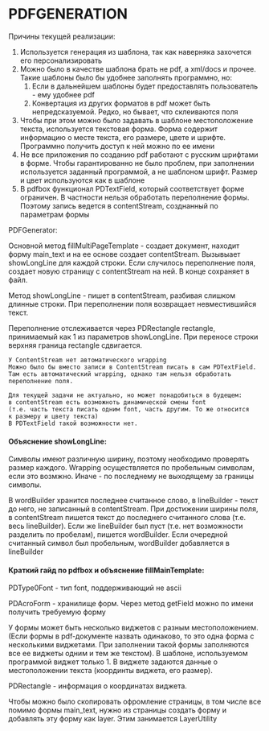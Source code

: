 # PDFGENERATION

Причины текущей реализации:

1. Используется генерация из шаблона, так как наверняка захочется его персонализировать
2. Можно было в качестве шаблона брать не pdf, а xml/docs и прочее. Такие шаблоны было бы удобнее заполнять программно, но:
   1. Если в дальнейшем шаблоны будет предоставлять пользователь - ему удобнее pdf
   2. Конвертация из других форматов в pdf может быть непредсказуемой. Редко, но бывает, что склеиваются поля
3. Чтобы при этом можно было задавать в шаблоне местоположение текста, используется текстовая форма. Форма содержит информацию о месте текста, его размере, цвете и шрифте. Программно получить доступ к ней можно по ее имени
4. Не все приложения по созданию pdf работают с русским шрифтами в форме. Чтобы гарантированно не было проблем, при заполнении используется заданный программой, а не шаблоном шрифт. Размер и цвет используются как в шаблоне
5. В pdfbox функционал PDTextField, который соответствует форме ограничен. В частности нельзя обработать переполнение формы. Поэтому запись ведется в contentStream, созднанный по параметрам формы



PDFGenerator:

Основной метод fillMultiPageTemplate - создает документ, находит форму main_text и на ее основе создает contentStream. Вызывыает showLongLine для каждой строки. Если случилось переполнение поля, создает новую страницу с contentStream на ней. В конце сохраняет в файл.

Метод showLongLine - пишет в contentStream, разбивая слишком длинные строки. При переполнении поля возвращает невместившийся текст.

Переполнение отслеживается через  PDRectangle rectangle, принимаемый как 1 из параметров  showLongLine. При переносе строки верхняя граница rectangle сдвигается.&#x20;

```
У ContentStream нет автоматического wrapping
Можно было бы вместо записи в ContentStream писать в сам PDTextField.
Там есть автоматический wrapping, однако там нельзя обработать 
переполнение поля.

Для текущей задачи не актуально, но может понадобиться в будещем: 
в contentStream есть возможноть динамической смены font
(т.е. часть текста писать одним font, часть другим. То же относится
к размеру и цвету текста)
В PDTextField такой возможности нет.
```

#### Объяснение showLongLine:

Символы имеют различную ширину, поэтому необходимо проверять размер каждого. Wrapping осуществляется по пробельным символам, если это возмжно. Иначе - по последнему не выходящему за границы символы.&#x20;

В wordBuilder хранится последнее считанное слово, в lineBuilder - текст до него,  не записанный в contentStream. При достижении ширины поля, в contentStream пишется текст до последнего считанного слова (т.е. весь lineBuilder). Если же lineBuilder был пуст (т.е. нет возможности разделить по пробелам), пишется wordBuilder. Если очередной считанный символ был пробельным, wordBuilder добавляется в lineBuilder

#### Краткий гайд по pdfbox и объяснение fillMainTemplate:

PDType0Font - тип font, поддерживающий не ascii

PDAcroForm - хранилище форм. Через метод getField можно по имени получить требуемую форму

У формы может быть несколько виджетов с разным местоположением. (Если формы в pdf-документе назвать одинаково, то это одна форма с несколькими виджетами. При заполнении такой формы заполняются все ее виджеты одним и тем же текстом). В шаблоне, используемом программой виджет только 1. В виджете задаются данные о местоположении текста (координты виджета, его размер).&#x20;

PDRectangle - информация о координатах виджета.

Чтобы можно было скопировать офромление страницы, в том числе все помимо формы main\_text, нужно из страницы создать форму и добавлять эту форму как layer. Этим занимается LayerUtility







